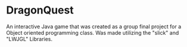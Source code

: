 # DragonQuest
An interactive Java game that was created as a group final project for a Object oriented programming class. Was made utilizing the "slick" and "LWJGL" Libraries.
